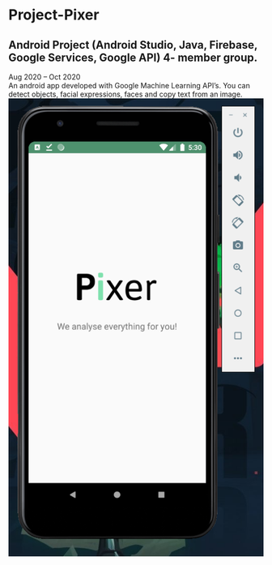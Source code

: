 # Project-Pixer
## Android Project (Android Studio, Java, Firebase, Google Services, Google API) 4- member group.
Aug 2020 – Oct 2020 <br>
An android app developed with Google Machine Learning API’s. You can detect objects, facial expressions, faces and copy text from an image. <br>
![Screenshot](welcome.PNG) <br>

 
